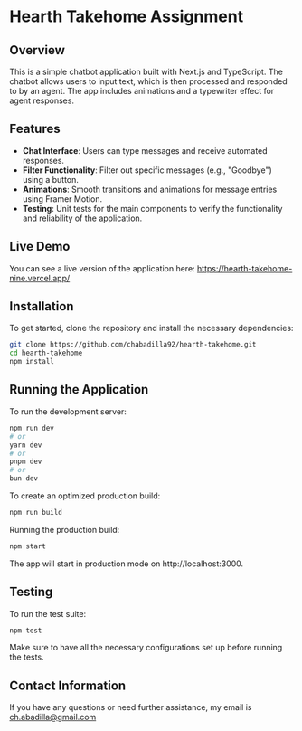 # Hearth Takehome Assignment

## Overview

This is a simple chatbot application built with Next.js and TypeScript. The chatbot allows users to input text, which is then processed and responded to by an agent. The app includes animations and a typewriter effect for agent responses.

## Features

- **Chat Interface**: Users can type messages and receive automated responses.
- **Filter Functionality**: Filter out specific messages (e.g., "Goodbye") using a button.
- **Animations**: Smooth transitions and animations for message entries using Framer Motion.
- **Testing**: Unit tests for the main components to verify the functionality and reliability of the application.

## Live Demo

You can see a live version of the application here:
https://hearth-takehome-nine.vercel.app/

## Installation

To get started, clone the repository and install the necessary dependencies:

```bash
git clone https://github.com/chabadilla92/hearth-takehome.git
cd hearth-takehome
npm install
```

## Running the Application

To run the development server:

```bash
npm run dev
# or
yarn dev
# or
pnpm dev
# or
bun dev
```

To create an optimized production build:

```bash
npm run build
```

Running the production build:

```bash
npm start
```

The app will start in production mode on http://localhost:3000.

## Testing

To run the test suite:

```bash
npm test
```

Make sure to have all the necessary configurations set up before running the tests.

## Contact Information

If you have any questions or need further assistance, my email is ch.abadilla@gmail.com
